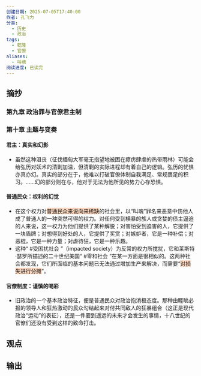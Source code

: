 ```yaml
---
创建日期: 2025-07-05T17:40:00
作者: 孔飞力
分类:
  - 历史
  - 政治
tags:
  - 乾隆
  - 官僚
aliases:
  - 叫魂
阅读进度: 已读完
---
```

## 摘抄

### 第九章 政治罪与官僚君主制

### 第十章 主题与变奏

#### 君主：真实和幻影

- 虽然这种沮丧（征伐缅甸大军毫无指望地被困在瘴疠肆虐的热带雨林）可能会给弘历对妖术的清剿加温，但清剿的实际进程却有着自己的逻辑。弘历的忧惧亦真亦幻。真实的部分在于，他难以打破官僚体制自我满足、常规裹足的积习。……幻的部分则在与，他对于无法为他所见的势力心存恐惧。

#### 普通民众：权利的幻觉

- 在这个权力对<span style="background:rgba(255, 183, 139, 0.55)">普通民众来说向来稀缺</span>的社会里，以“叫魂”罪名来恶意中伤他人成了普通人的一种突然可得的权力。对任何受到横暴的族人或贪婪的债主逼迫的人来说，这一权力为他们提供了某种解脱；对害怕受到迫害的人，它提供了一块盾牌；对想得到好处的人，它提供了奖赏；对嫉妒者，它是一种补偿；对恶棍，它是一种力量；对虐待狂，它是一种乐趣。
- 这种“ #受困扰社会 ”（impacted society）为反常的权力所搅扰，它和莱斯特·瑟罗所描述的二十世纪美国“ #零和社会 ”在某一方面是很相似的。这两种社会都发现，它们所面临的基本问题已无法通过增加生产来解决，而需要“<span style="background:rgba(255, 183, 139, 0.55)">对损失进行分摊</span>”。

#### 官僚制度：谨慎的喝彩

- 旧政治的一个基本政治特征，便是普通民众对政治抱消极态度。那种由睚眦必报的领导人和狂热激动的民众勾结起来对付共同敌人的狂暴组合（这正是现代政治“运动”的表征），还是一件要到遥远的未来才会发生的事情，十八世纪的官僚们还没有受到这样的致命打击。

## 观点

## 输出

